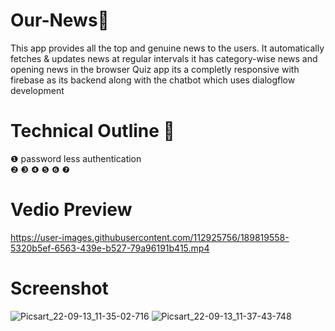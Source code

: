 # Our-News📰
 This app provides all the top and genuine news to the users. It automatically fetches & updates news at regular intervals it has category-wise news and opening news in the browser Quiz app its a completly responsive with firebase as its backend along with the chatbot which uses dialogflow development
# Technical Outline 📕
❶ password less authentication\
❷ 
❸ 
❹ 
❺ 
❻ 
❼
# Vedio Preview
https://user-images.githubusercontent.com/112925756/189819558-5320b5ef-6563-439e-b527-79a96191b415.mp4
# Screenshot
![Picsart_22-09-13_11-35-02-716](https://user-images.githubusercontent.com/112925756/189823107-5bce9650-2d71-4a31-8cf6-53f451a4cced.jpg)
![Picsart_22-09-13_11-37-43-748](https://user-images.githubusercontent.com/112925756/189823390-001d51e0-a6c6-4c72-a709-f3d947ad0b05.jpg)
